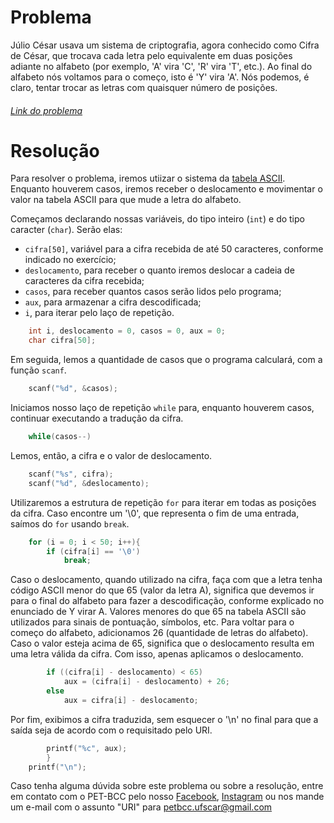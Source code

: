 # Problema 

Júlio César usava um sistema de criptografia, agora conhecido como Cifra de César, que trocava cada letra pelo equivalente em duas posições adiante no alfabeto (por exemplo, 'A' vira 'C', 'R' vira 'T', etc.). Ao final do alfabeto nós voltamos para o começo, isto é 'Y' vira 'A'. Nós podemos, é claro, tentar trocar as letras com quaisquer número de posições.

###### [Link do problema](https://www.urionlinejudge.com.br/judge/pt/problems/view/1253)

# Resolução

Para resolver o problema, iremos utiizar o sistema da [tabela ASCII](https://web.fe.up.pt/~ee96100/projecto/Tabela%20ascii.htm). Enquanto houverem casos, iremos receber o deslocamento e movimentar o valor na tabela ASCII para que mude a letra do alfabeto.

Começamos declarando nossas variáveis, do tipo inteiro (`int`) e do tipo caracter (`char`). Serão elas:
* `cifra[50]`, variável para a cifra recebida de até 50 caracteres, conforme indicado no exercício;
* `deslocamento`, para receber o quanto iremos deslocar a cadeia de caracteres da cifra recebida;
* `casos`, para receber quantos casos serão lidos pelo programa;
* `aux`, para armazenar a cifra descodificada;
* `i`, para iterar pelo laço de repetição.
```c
    int i, deslocamento = 0, casos = 0, aux = 0;
    char cifra[50];
```

Em seguida, lemos a quantidade de casos que o programa calculará, com a função `scanf`.
```c
    scanf("%d", &casos);
```

Iniciamos nosso laço de repetição `while` para, enquanto houverem casos, continuar executando a tradução da cifra.
```c
    while(casos--)
```

Lemos, então, a cifra e o valor de deslocamento.
```c
    scanf("%s", cifra);
    scanf("%d", &deslocamento);
```

Utilizaremos a estrutura de repetição `for` para iterar em todas as posições da cifra. Caso encontre um '\0', que representa o fim de uma entrada, saímos do `for` usando `break`.
```c
    for (i = 0; i < 50; i++){
        if (cifra[i] == '\0')
            break;
```

Caso o deslocamento, quando utilizado na cifra, faça com que a letra tenha código ASCII menor do que 65 (valor da letra A), significa que devemos ir para o final do alfabeto para fazer a descodificação, conforme explicado no enunciado de Y virar A. Valores menores do que 65 na tabela ASCII são utilizados para sinais de pontuação, símbolos, etc.
Para voltar para o começo do alfabeto, adicionamos 26 (quantidade de letras do alfabeto).
Caso o valor esteja acima de 65, significa que o deslocamento resulta em uma letra válida da cifra. Com isso, apenas aplicamos o deslocamento.
```c
        if ((cifra[i] - deslocamento) < 65)
            aux = (cifra[i] - deslocamento) + 26;
        else
            aux = cifra[i] - deslocamento;
```

Por fim, exibimos a cifra traduzida, sem esquecer o '\n' no final para que a saída seja de acordo com o requisitado pelo URI.
```c
        printf("%c", aux);
        }
    printf("\n");
```

Caso tenha alguma dúvida sobre este problema ou sobre a resolução, entre em contato com o PET-BCC pelo nosso [Facebook](https://www.facebook.com/petbcc/), [Instagram](https://www.instagram.com/petbcc.ufscar/) ou nos mande um e-mail com o assunto "URI" para  petbcc.ufscar@gmail.com
